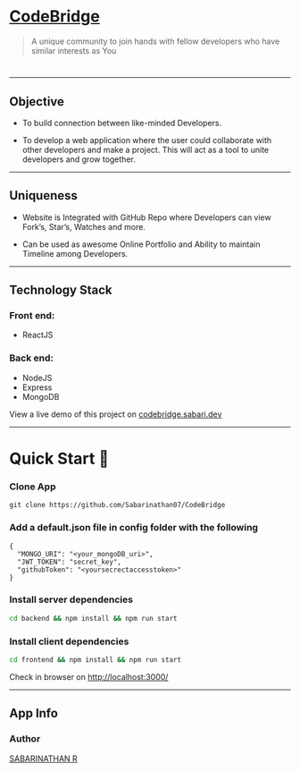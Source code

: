 # [CodeBridge](https://codebridge.sabari.dev/)

> A unique community to join hands with fellow developers who have similar interests as You

<h1 align="center">
<!- https://code-bridge.herokuapp.com ->
<!a href="">
<!img src="https://github.com/Sabarinathan07/CodeBridge/blob/master/Screenshots/ss1.png?raw=true" />
</h1></a>

---
## Objective 

* To build connection between like-minded Developers.

* To develop a web application where the user could collaborate with other developers and make a project. This will act as  a tool to unite developers and grow together.

---
## Uniqueness

* Website is Integrated with GitHub Repo where Developers can view Fork’s, Star’s, Watches and more.

* Can be used as awesome Online Portfolio and
Ability to maintain Timeline among Developers.


---
## Technology Stack
### Front end: 
* ReactJS
### Back end:
* NodeJS 
* Express
* MongoDB



View a live demo of this project on [codebridge.sabari.dev](https://codebridge.sabari.dev/)

---
<!-- # Screenshots

![alt text](https://github.com/Sabarinathan07/CodeBridge/blob/master/Screenshots/ss4.png?raw=true)

![alt text](https://github.com/Sabarinathan07/CodeBridge/blob/master/Screenshots/ss8.png?raw=true)

![alt text](https://github.com/Sabarinathan07/CodeBridge/blob/master/Screenshots/ss9.png?raw=true)

![alt text](https://github.com/Sabarinathan07/CodeBridge/blob/master/Screenshots/ss3.png?raw=true)

![alt text](https://github.com/Sabarinathan07/CodeBridge/blob/master/Screenshots/ss2.png?raw=true)

--- -->

# Quick Start 🚀

### Clone App

``` 
git clone https://github.com/Sabarinathan07/CodeBridge
```


### Add a default.json file in config folder with the following

```
{
  "MONGO_URI": "<your_mongoDB_uri>",
  "JWT_TOKEN": "secret_key",
  "githubToken": "<yoursecrectaccesstoken>"
}
```

### Install server dependencies

```bash
cd backend && npm install && npm run start
```

### Install client dependencies

```bash
cd frontend && npm install && npm run start
```

Check in browser on [http://localhost:3000/](http://localhost:3000/)

---

## App Info

### Author

[SABARINATHAN R](https://github.com/Sabarinathan07)
